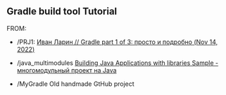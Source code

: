 Gradle build tool Tutorial
------------------------
FROM:

* /PRJ1: 
 [Иван Ларин // Gradle part 1 of 3: просто и подробно (Nov 14, 2022)](https://www.youtube.com/watch?v=x8Mgvu9vXt0)

* /java_multimodules [Building Java Applications with libraries Sample - многомодульный проект на Java](https://docs.gradle.org/current/samples/sample_building_java_applications_multi_project.html)

* /MyGradle      Old handmade GtHub project